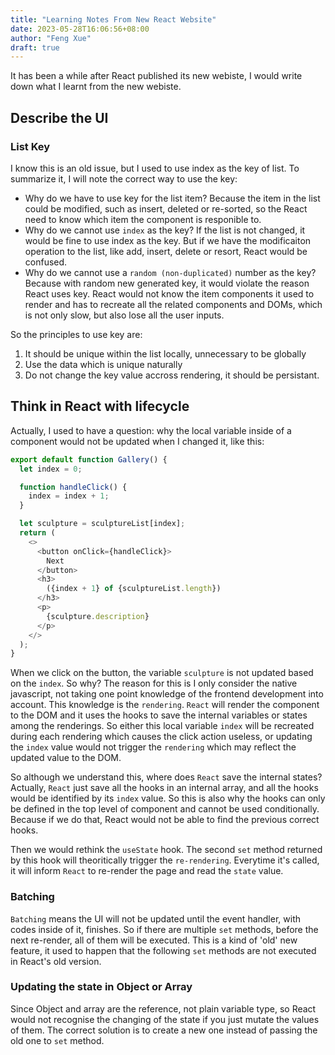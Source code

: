 ```yaml
---
title: "Learning Notes From New React Website"
date: 2023-05-28T16:06:56+08:00
author: "Feng Xue"
draft: true
---
```


It has been a while after React published its new webiste, I would write down what I learnt from the new webiste.

## Describe the UI

### List Key

I know this is an old issue, but I used to use index as the key of list. To summarize it, I will note the correct way to use the key:

* Why do we have to use key for the list item? 
    Because the item in the list could be modified, such as insert, deleted or re-sorted, so the React need to know which item the component is responible to.
* Why do we cannot use `index` as the key?
    If the list is not changed, it would be fine to use index as the key. But if we have the modificaiton operation to the list, like add, insert, delete or resort, React would be confused.
* Why do we cannot use a `random (non-duplicated)` number as the key?
    Because with random new generated key, it would violate the reason React uses key. React would not know the item components it used to render and has to recreate all the related components and DOMs, which is not only slow, but also lose all the user inputs.

So the principles to use key are:

1. It should be unique within the list locally, unnecessary to be globally
2. Use the data which is unique naturally
3. Do not change the key value accross rendering, it should be persistant.

## Think in React with lifecycle

Actually, I used to have a question: why the local variable inside of a component would not be updated when I changed it, like this:

```js
export default function Gallery() {
  let index = 0;

  function handleClick() {
    index = index + 1;
  }

  let sculpture = sculptureList[index];
  return (
    <>
      <button onClick={handleClick}>
        Next
      </button>
      <h3>  
        ({index + 1} of {sculptureList.length})
      </h3>
      <p>
        {sculpture.description}
      </p>
    </>
  );
}
```

When we click on the button, the variable `sculpture` is not updated based on the `index`. So why? The reason for this is I only consider the native javascript, not taking one point knowledge of the frontend development into account. This knowledge is the `rendering`. `React` will render the component to the DOM and it uses the hooks to save the internal variables or states among the renderings. So either this local variable `index` will be recreated during each rendering which causes the click action useless, or updating the `index` value would not trigger the `rendering` which may reflect the updated value to the DOM.

So although we understand this, where does `React` save the internal states? Actually, `React` just save all the hooks in an internal array, and all the hooks would be identified by its `index` value. So this is also why the hooks can only be defined in the top level of component and cannot be used conditionally. Because if we do that, React would not be able to find the previous correct hooks. 

Then we would rethink the `useState` hook. The second `set` method returned by this hook will theoritically trigger the `re-rendering`. Everytime it's called, it will inform `React` to re-render the page and read the `state` value.

### Batching

`Batching` means the UI will not be updated until the event handler, with codes inside of it, finishes. So if there are multiple `set` methods, before the next re-render, all of them will be executed. This is a kind of 'old' new feature, it used to happen that the following `set` methods are not executed in React's old version.

### Updating the state in Object or Array

Since Object and array are the reference, not plain variable type, so React would not recognise the changing of the state if you just mutate the values of them. The correct solution is to create a new one instead of passing the old one to `set` method.